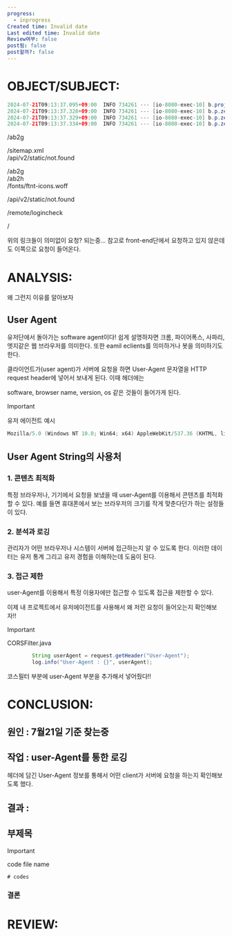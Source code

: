 ```yaml
---
progress:
  - inprogress
Created time: Invalid date
Last edited time: Invalid date
Review여부: false
post됨: false
post할까?: false
---
```

# OBJECT/SUBJECT:

```Java
2024-07-21T09:13:37.095+09:00  INFO 734261 --- [io-8080-exec-10] b.project.zenput.intercepter.CORSFilter  : /
2024-07-21T09:13:37.328+09:00  INFO 734261 --- [io-8080-exec-10] b.p.zenput.intercepter.TokenInterceptor  : Request URI: /
2024-07-21T09:13:37.329+09:00  INFO 734261 --- [io-8080-exec-10] b.p.zenput.intercepter.TokenInterceptor  : TOKEN CONTENTS = NULL
2024-07-21T09:13:37.334+09:00  INFO 734261 --- [io-8080-exec-10] b.p.zenput.intercepter.TokenInterceptor  : Interceptor : 액세스 토큰 > 토큰 없음
```

  

/ab2g

/sitemap.xml  
/api/v2/static/not.found  

/ab2g  
/ab2h  
/fonts/ftnt-icons.woff  

/api/v2/static/not.found

/remote/logincheck

/

위의 링크들이 의미없이 요청? 되는중… 참고로 front-end단에서 요청하고 있지 않은데도 이쪽으로 요청이 들어온다.

# ANALYSIS:

왜 그런지 이유를 알아보자

## User Agent

유저단에서 돌아가는 software agent이다! 쉽게 설명하자면 크롬, 파이어폭스, 사파리, 엣지같은 웹 브라우저를 의미한다. 또한 eamil eclients를 의미하거나 봇을 의미하기도 한다.

  

클라이언트가(user agent)가 서버에 요청을 하면 User-Agent 문자열을 HTTP request header에 넣어서 보내게 된다. 이때 헤더에는

software, browser name, version, os 같은 것들이 들어가게 된다.

  

> [!important]  
> 유저 에이전트 예시  

```Java
Mozilla/5.0 (Windows NT 10.0; Win64; x64) AppleWebKit/537.36 (KHTML, like Gecko) Chrome/91.0.4472.124 Safari/537.36
```

  

## User Agent String의 사용처

### 1. 콘텐츠 최적화

특정 브라우저나, 기기에서 요청을 보냈을 때 user-Agent를 이용해서 콘텐츠를 최적화 할 수 있다. 예를 들면 휴대폰에서 보는 브라우저의 크기를 작게 맞춘다던가 하는 설정들이 있다.

  

### 2. 분석과 로깅

관리자가 어떤 브라우저나 시스템이 서버에 접근하는지 알 수 있도록 한다. 이러한 데이터는 유저 통계 그리고 유저 경험을 이해하는데 도움이 된다.

  

### 3. 접근 제한

user-Agent를 이용해서 특정 이용자에만 접근할 수 있도록 접근을 제한할 수 있다.

  

이제 내 프로젝트에서 유저에이전트를 사용해서 왜 저런 요청이 들어오는지 확인해보자!!

  

> [!important]  
> CORSFilter.java  

```Java
        String userAgent = request.getHeader("User-Agent");
        log.info("User-Agent : {}", userAgent);
```

코스필터 부분에 user-Agent 부분을 추가해서 넣어줬다!!

# CONCLUSION:

  

## 원인 : 7월21일 기준 찾는중

  

## 작업 : user-Agent를 통한 로깅

헤더에 담긴 User-Agent 정보를 통해서 어떤 client가 서버에 요청을 하는지 확인해보도록 했다.

  

## 결과 :

  

  

## 부제목

> [!important]  
> code file name  

```Shell
# codes
```

  

### 결론

  

# REVIEW: